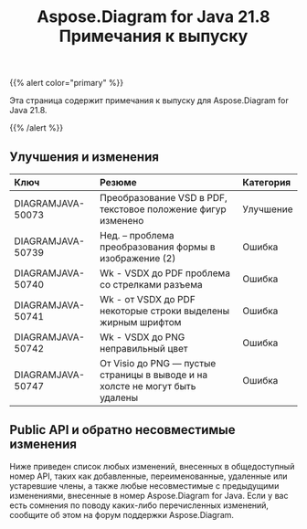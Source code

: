 ﻿---
title: Aspose.Diagram for Java 21.8 Примечания к выпуску
type: docs
weight: 5
url: /ru/java/aspose-diagram-for-java-21-8-release-notes/
---
{{% alert color="primary" %}}

Эта страница содержит примечания к выпуску для Aspose.Diagram for Java 21.8.

{{% /alert %}}
## **Улучшения и изменения**  ##

|**Ключ**|**Резюме**|**Категория**|
|:- |:- |:- |
|DIAGRAMJAVA-50073|Преобразование VSD в PDF, текстовое положение фигур изменено|Улучшение|
|DIAGRAMJAVA-50739|Нед. – проблема преобразования формы в изображение (2)|Ошибка|
|DIAGRAMJAVA-50740|Wk - VSDX до PDF проблема со стрелками разъема|Ошибка|
|DIAGRAMJAVA-50741|Wk - от VSDX до PDF некоторые строки выделены жирным шрифтом|Ошибка|
|DIAGRAMJAVA-50742|Wk - VSDX до PNG неправильный цвет|Ошибка|
|DIAGRAMJAVA-50747|От Visio до PNG — пустые страницы в выводе и на холсте не могут быть удалены|Ошибка|
## **Public API и обратно несовместимые изменения**
Ниже приведен список любых изменений, внесенных в общедоступный номер API, таких как добавленные, переименованные, удаленные или устаревшие члены, а также любые несовместимые с предыдущими изменениями, внесенные в номер Aspose.Diagram for Java. Если у вас есть сомнения по поводу каких-либо перечисленных изменений, сообщите об этом на форум поддержки Aspose.Diagram.

